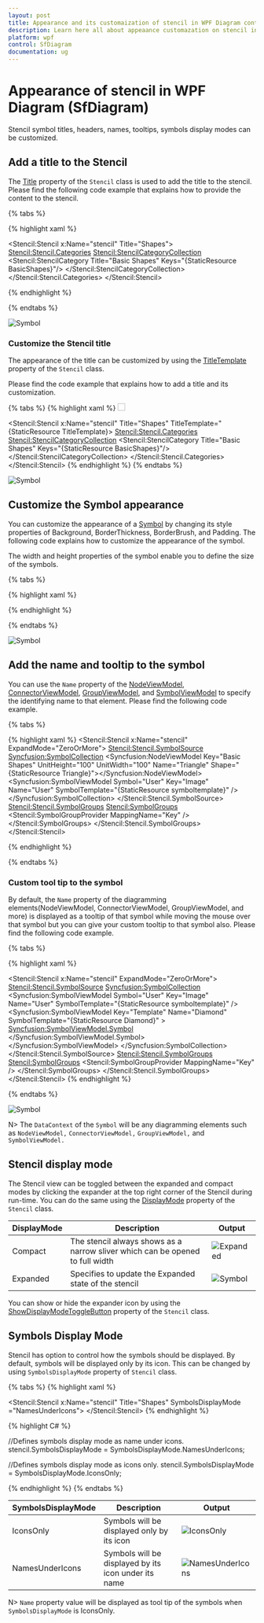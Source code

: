 ```yaml
---
layout: post
title: Appearance and its customaization of stencil in WPF Diagram control | Syncfusion
description: Learn here all about appeaance customazation on stencil in Syncfusion WPF Diagram (SfDiagram) control ports.
platform: wpf
control: SfDiagram
documentation: ug
---
```


# Appearance of stencil in WPF Diagram (SfDiagram)

Stencil symbol titles, headers, names, tooltips, symbols display modes can be customized.

## Add a title to the Stencil

The [Title](https://help.syncfusion.com/cr/wpf/Syncfusion.UI.Xaml.Diagram.Stencil.Stencil.html#Syncfusion_UI_Xaml_Diagram_Stencil_Stencil_Title) property of the `Stencil` class is used to add the title to the stencil. Please find the following code example that explains how to provide the content to the stencil.

{% tabs %}

{% highlight xaml %}
<!--Initialize the stencil-->
<Stencil:Stencil x:Name="stencil" Title="Shapes">
    <!--Initialize the stencil categories-->
    <Stencil:Stencil.Categories>
        <Stencil:StencilCategoryCollection>
            <!--Specify the basic shapes category with a title and resource key-->
            <Stencil:StencilCategory Title="Basic Shapes" Keys="{StaticResource BasicShapes}"/>
        </Stencil:StencilCategoryCollection>
    </Stencil:Stencil.Categories>
</Stencil:Stencil>

{% endhighlight %}
 
{% endtabs %}

![Symbol](Stencil_images/Stencil_Title.png) 

### Customize the Stencil title

The appearance of the title can be customized by using the  [TitleTemplate](https://help.syncfusion.com/cr/wpf/Syncfusion.UI.Xaml.Diagram.Stencil.Stencil.html#Syncfusion_UI_Xaml_Diagram_Stencil_Stencil_TitleTemplate) property of the `Stencil` class.

Please find the code example that explains how to add a title and its customization.

{% tabs %}
{% highlight xaml %}
<DataTemplate x:Key="TitleTemplate">
  <StackPanel Orientation="Horizontal">
   <Image Source="/Image/Shapes.png"
      Width="15" Height="15" />
   <TextBlock Margin="5,0,0,0" HorizontalAlignment="Center" VerticalAlignment="Center" Text="Shapes" />
  </StackPanel>
</DataTemplate>

<!--Initialize the stencil-->
<Stencil:Stencil x:Name="stencil" Title="Shapes" TitleTemplate="{StaticResource TitleTemplate}>
    <!--Initialize the stencil categories-->
    <Stencil:Stencil.Categories>
        <Stencil:StencilCategoryCollection>
            <!--Specify the basic shapes category with a title and resource key-->
            <Stencil:StencilCategory Title="Basic Shapes" Keys="{StaticResource BasicShapes}"/>
        </Stencil:StencilCategoryCollection>
    </Stencil:Stencil.Categories>
</Stencil:Stencil>
{% endhighlight %}
{% endtabs %}

![Symbol](Stencil_images/Stencil_TitleTemplate.PNG) 

## Customize the Symbol appearance

You can customize the appearance of a [Symbol](https://help.syncfusion.com/cr/wpf/Syncfusion.UI.Xaml.Diagram.Stencil.Symbol.html) by changing its style properties of Background, BorderThickness, BorderBrush, and Padding. The following code explains how to customize the appearance of the symbol.

The width and height properties of the symbol enable you to define the size of the symbols.


{% tabs %}

{% highlight xaml %}

 <!--Style for Symbol-->
<Style TargetType="stencil:Symbol">
    <Setter Property="Width" Value="100" />
    <Setter Property="Height" Value="100" />
    <Setter Property="BorderThickness" Value="1" />
    <Setter Property="Background" Value="Transparent" />
    <Setter Property="BorderBrush" Value="Blue" />            
    <Setter Property="Padding" Value="5"></Setter>
</Style>

{% endhighlight %}
 
{% endtabs %}

![Symbol](Stencil_images/imagenode1.PNG) 

## Add the name and tooltip to the symbol

You can use the `Name` property of the [NodeViewModel](https://help.syncfusion.com/cr/wpf/Syncfusion.UI.Xaml.Diagram.NodeViewModel.html), [ConnectorViewModel](https://help.syncfusion.com/cr/wpf/Syncfusion.UI.Xaml.Diagram.ConnectorViewModel.html), [GroupViewModel](https://help.syncfusion.com/cr/wpf/Syncfusion.UI.Xaml.Diagram.GroupViewModel.html), and [SymbolViewModel](https://help.syncfusion.com/cr/wpf/Syncfusion.UI.Xaml.Diagram.Stencil.SymbolViewModel.html) to specify the identifying name to that element. Please find the following code example.

{% tabs %}

{% highlight xaml %}
<Stencil:Stencil x:Name="stencil" ExpandMode="ZeroOrMore">
    <Stencil:Stencil.SymbolSource>
       <Syncfusion:SymbolCollection>
        <Syncfusion:NodeViewModel Key="Basic Shapes" UnitHeight="100" UnitWidth="100" Name="Triangle" Shape="{StaticResource Triangle}"></Syncfusion:NodeViewModel>
        <Syncfusion:SymbolViewModel Symbol="User" Key="Image" Name="User"
          SymbolTemplate="{StaticResource symboltemplate}" />
      </Syncfusion:SymbolCollection>
    </Stencil:Stencil.SymbolSource>
    <Stencil:Stencil.SymbolGroups>
      <Stencil:SymbolGroups>
      <!--Separate groups based on the key-->
         <Stencil:SymbolGroupProvider MappingName="Key" />
       </Stencil:SymbolGroups>
    </Stencil:Stencil.SymbolGroups>
</Stencil:Stencil>

{% endhighlight %}
 
{% endtabs %}

### Custom tool tip to the symbol

By default, the `Name` property of the diagramming elements(NodeViewModel, ConnectorViewModel, GroupViewModel, and more) is displayed as a tooltip of that symbol while moving the mouse over that symbol but you can give your custom tooltip to that symbol also. Please find the following code example.

{% tabs %}

{% highlight xaml %}

 <!--Style for Symbol-->
<Style TargetType="stencil:Symbol">
 <Setter Property="ToolTip" Value="{Binding Symbol}"></Setter>
 <Setter Property="Width" Value="100" />
 <Setter Property="Height" Value="100" />
 <Setter Property="BorderThickness" Value="1" />
 <Setter Property="Background" Value="Transparent" />
 <Setter Property="BorderBrush" Value="Blue" />            
 <Setter Property="Padding" Value="5"></Setter>
</Style>
<Stencil:Stencil x:Name="stencil" ExpandMode="ZeroOrMore">
    <Stencil:Stencil.SymbolSource>
       <Syncfusion:SymbolCollection>
        <Syncfusion:SymbolViewModel Symbol="User" Key="Image" Name="User"
          SymbolTemplate="{StaticResource symboltemplate}" />
        <Syncfusion:SymbolViewModel  Key="Template" Name="Diamond"
             SymbolTemplate="{StaticResource Diamond}" >
         <Syncfusion:SymbolViewModel.Symbol>
            <StackPanel Orientation="Vertical">
                <TextBlock   FontSize="14" FontWeight="Bold" Foreground="Black" Text="Diamond" Margin="0,0,0,10">
                </TextBlock>
                <TextBlock FontStyle="Italic" FontSize="12" Foreground="Black" Text="Drag onto the Page">
                </TextBlock>
            </StackPanel>
        </Syncfusion:SymbolViewModel.Symbol>
        </Syncfusion:SymbolViewModel>
      </Syncfusion:SymbolCollection>
    </Stencil:Stencil.SymbolSource>
    <Stencil:Stencil.SymbolGroups>
      <Stencil:SymbolGroups>
      <!--Separate groups based on the key-->
         <Stencil:SymbolGroupProvider MappingName="Key" />
       </Stencil:SymbolGroups>
    </Stencil:Stencil.SymbolGroups>
</Stencil:Stencil>
{% endhighlight %}
 
{% endtabs %}

![Symbol](Stencil_images/imagenode.PNG) 

N> The `DataContext` of the `Symbol` will be any diagramming elements such as `NodeViewModel,` `ConnectorViewModel,` `GroupViewModel,` and `SymbolViewModel.`

## Stencil display mode

The Stencil view can be toggled between the expanded and compact modes by clicking the expander at the top right corner of the Stencil during run-time. You can do the same using the [DisplayMode](https://help.syncfusion.com/cr/wpf/Syncfusion.UI.Xaml.Diagram.Stencil.Stencil.html#Syncfusion_UI_Xaml_Diagram_Stencil_Stencil_DisplayMode) property of the `Stencil` class.

|DisplayMode|Description|Output|
|----------|-----------|--------|
| Compact | The stencil always shows as a narrow sliver which can be opened to full width |![Expanded](Stencil_images/ExpandModeExpand.PNG) |
| Expanded | Specifies to update the Expanded state of the stencil |![Symbol](Stencil_images/Stencil_Compact.PNG)|

You can show or hide the expander icon by using the [ShowDisplayModeToggleButton](https://help.syncfusion.com/cr/wpf/Syncfusion.UI.Xaml.Diagram.Stencil.Stencil.html#Syncfusion_UI_Xaml_Diagram_Stencil_Stencil_ShowDisplayModeToggleButton) property of the `Stencil` class. 

## Symbols Display Mode

Stencil has option to control how the symbols should be displayed. By default, symbols will be displayed only by its icon. This can be changed by using `SymbolsDisplayMode` property of `Stencil` class.

{% tabs %}
{% highlight xaml %}
<!--Initialize the stencil-->
<Stencil:Stencil x:Name="stencil" Title="Shapes" SymbolsDisplayMode ="NamesUnderIcons">
</Stencil:Stencil>
{% endhighlight %}

{% highlight C# %}

//Defines symbols display mode as name under icons.
stencil.SymbolsDisplayMode = SymbolsDisplayMode.NamesUnderIcons;

//Defines symbols display mode as icons only.
stencil.SymbolsDisplayMode = SymbolsDisplayMode.IconsOnly;

{% endhighlight %}
{% endtabs %}

|SymbolsDisplayMode|Description|Output|
|----------|-----------|-----------|
| IconsOnly | Symbols will be displayed only by its icon |![IconsOnly](Stencil_images/IconsOnly.png)|
| NamesUnderIcons | Symbols will be displayed by its icon under its name |![NamesUnderIcons](Stencil_images/NameUnderIcons.png)|

N> `Name` property value will be displayed as tool tip of the symbols when `SymbolsDisplayMode` is IconsOnly.
